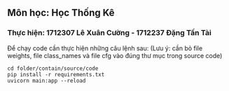 ## Môn học: Học Thống Kê
### Thực hiện: 1712307 Lê Xuân Cường - 1712237 Đặng Tấn Tài
Để chạy code cần thực hiện những câu lệnh sau: (Lưu ý: cần bỏ file weights, file class_names và file cfg vào đúng thư mục trong source code)
```
cd folder/contain/source/code
pip install -r requirements.txt
uvicorn main:app --reload
```
